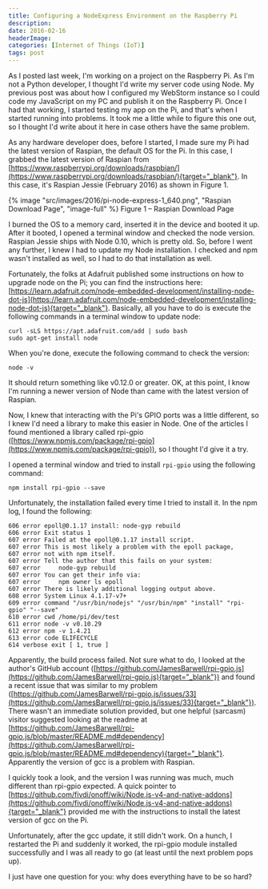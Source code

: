 ```yaml
---
title: Configuring a NodeExpress Environment on the Raspberry Pi
description: 
date: 2016-02-16
headerImage: 
categories: [Internet of Things (IoT)]
tags: post
---
```


As I posted last week, I'm working on a project on the Raspberry Pi. As I'm not a Python developer, I thought I'd write my server code using Node. My previous post was about how I configured my WebStorm instance so I could code my JavaScript on my PC and publish it on the Raspberry Pi. Once I had that working, I started testing my app on the Pi, and that's when I started running into problems. It took me a little while to figure this one out, so I thought I'd write about it here in case others have the same problem.

As any hardware developer does, before I started, I made sure my Pi had the latest version of Raspian, the default OS for the Pi. In this case, I grabbed the latest version of Raspian from [https://www.raspberrypi.org/downloads/raspbian/](https://www.raspberrypi.org/downloads/raspbian/){target="_blank"}. In this case, it's Raspian Jessie (February 2016) as shown in Figure 1.

{% image "src/images/2016/pi-node-express-1_640.png", "Raspian Download Page", "image-full" %}
Figure 1 – Raspian Download Page

I burned the OS to a memory card, inserted it in the device and booted it up. After it booted, I opened a terminal window and checked the node version. Raspian Jessie ships with Node 0.10, which is pretty old. So, before I went any further, I knew I had to update my Node installation. I checked and npm wasn't installed as well, so I had to do that installation as well.

Fortunately, the folks at Adafruit published some instructions on how to upgrade node on the Pi; you can find the instructions here: [https://learn.adafruit.com/node-embedded-development/installing-node-dot-js](https://learn.adafruit.com/node-embedded-development/installing-node-dot-js){target="_blank"}. Basically, all you have to do is execute the following commands in a terminal window to update node:

```shell
curl -sLS https://apt.adafruit.com/add | sudo bash
sudo apt-get install node
```

When you're done, execute the following command to check the version:

```shell
node -v
```

It should return something like v0.12.0 or greater. OK, at this point, I know I'm running a newer version of Node than came with the latest version of Raspian.

Now, I knew that interacting with the Pi's GPIO ports was a little different, so I knew I'd need a library to make this easier in Node. One of the articles I found mentioned a library called rpi-gpio ([https://www.npmjs.com/package/rpi-gpio](https://www.npmjs.com/package/rpi-gpio)), so I thought I'd give it a try.

I opened a terminal window and tried to install `rpi-gpio` using the following command:

```shell
npm install rpi-gpio --save
```

Unfortunately, the installation failed every time I tried to install it. In the npm log, I found the following:

```text
606 error epoll@0.1.17 install: node-gyp rebuild 
606 error Exit status 1
607 error Failed at the epoll@0.1.17 install script.
607 error This is most likely a problem with the epoll package,
607 error not with npm itself.
607 error Tell the author that this fails on your system:
607 error     node-gyp rebuild
607 error You can get their info via:
607 error     npm owner ls epoll
607 error There is likely additional logging output above.
608 error System Linux 4.1.17-v7+
609 error command "/usr/bin/nodejs" "/usr/bin/npm" "install" "rpi-gpio" "--save"
610 error cwd /home/pi/dev/test
611 error node -v v0.10.29
612 error npm -v 1.4.21
613 error code ELIFECYCLE
614 verbose exit [ 1, true ]  
```

Apparently, the build process failed. Not sure what to do, I looked at the author's GitHub account ([https://github.com/JamesBarwell/rpi-gpio.js](https://github.com/JamesBarwell/rpi-gpio.js){target="_blank"}) and found a recent issue that was similar to my problem ([https://github.com/JamesBarwell/rpi-gpio.js/issues/33](https://github.com/JamesBarwell/rpi-gpio.js/issues/33){target="_blank"}). There wasn't an immediate solution provided, but one helpful (sarcasm) visitor suggested looking at the readme at [https://github.com/JamesBarwell/rpi-gpio.js/blob/master/README.md#dependency](https://github.com/JamesBarwell/rpi-gpio.js/blob/master/README.md#dependency){target="_blank"}. Apparently the version of gcc is a problem with Raspian.

I quickly took a look, and the version I was running was much, much different than rpi-gpio expected. A quick pointer to [https://github.com/fivdi/onoff/wiki/Node.js-v4-and-native-addons](https://github.com/fivdi/onoff/wiki/Node.js-v4-and-native-addons){target="_blank"} provided me with the instructions to install the latest version of gcc on the Pi.

Unfortunately, after the gcc update, it still didn't work. On a hunch, I restarted the Pi and suddenly it worked, the rpi-gpio module installed successfully and I was all ready to go (at least until the next problem pops up).

I just have one question for you: why does everything have to be so hard?